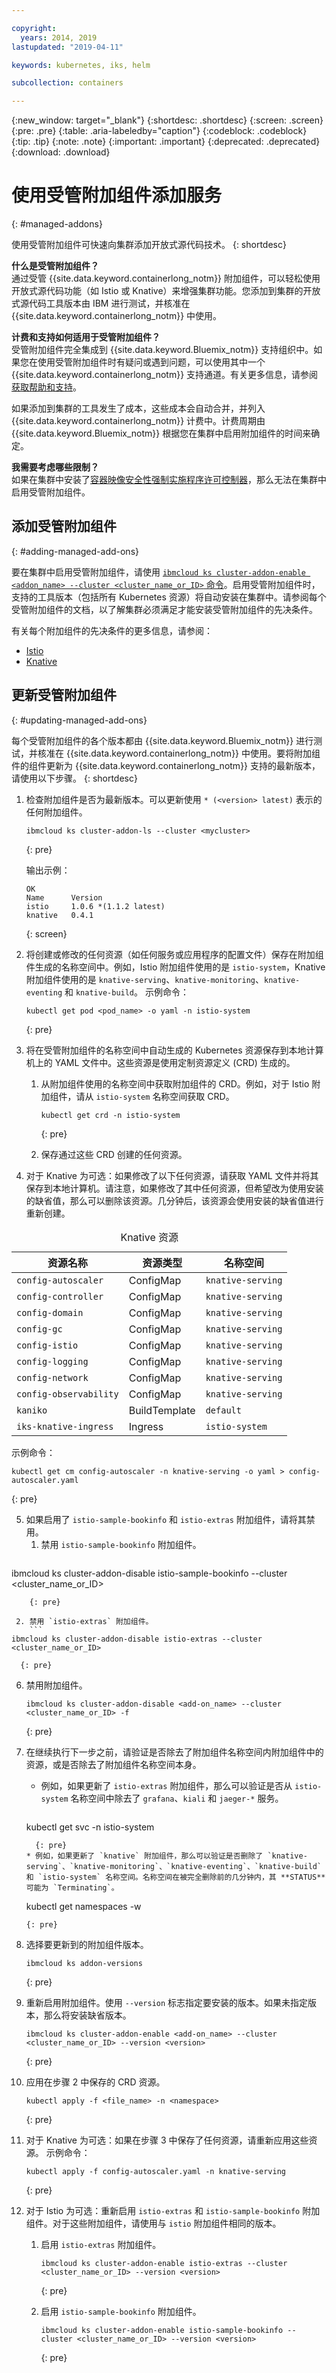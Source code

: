 ```yaml
---

copyright:
  years: 2014, 2019
lastupdated: "2019-04-11"

keywords: kubernetes, iks, helm

subcollection: containers

---
```


{:new_window: target="_blank"}
{:shortdesc: .shortdesc}
{:screen: .screen}
{:pre: .pre}
{:table: .aria-labeledby="caption"}
{:codeblock: .codeblock}
{:tip: .tip}
{:note: .note}
{:important: .important}
{:deprecated: .deprecated}
{:download: .download}

# 使用受管附加组件添加服务
{: #managed-addons}

使用受管附加组件可快速向集群添加开放式源代码技术。
{: shortdesc}

**什么是受管附加组件？**</br>
通过受管 {{site.data.keyword.containerlong_notm}} 附加组件，可以轻松使用开放式源代码功能（如 Istio 或 Knative）来增强集群功能。您添加到集群的开放式源代码工具版本由 IBM 进行测试，并核准在 {{site.data.keyword.containerlong_notm}} 中使用。

**计费和支持如何适用于受管附加组件？**</br>
受管附加组件完全集成到 {{site.data.keyword.Bluemix_notm}} 支持组织中。如果您在使用受管附加组件时有疑问或遇到问题，可以使用其中一个 {{site.data.keyword.containerlong_notm}} 支持通道。有关更多信息，请参阅[获取帮助和支持](/docs/containers?topic=containers-cs_troubleshoot_clusters#clusters_getting_help)。

如果添加到集群的工具发生了成本，这些成本会自动合并，并列入 {{site.data.keyword.containerlong_notm}} 计费中。计费周期由 {{site.data.keyword.Bluemix_notm}} 根据您在集群中启用附加组件的时间来确定。

**我需要考虑哪些限制？**</br>
如果在集群中安装了[容器映像安全性强制实施程序许可控制器](/docs/services/Registry?topic=registry-security_enforce#security_enforce)，那么无法在集群中启用受管附加组件。

## 添加受管附加组件
{: #adding-managed-add-ons}

要在集群中启用受管附加组件，请使用 [`ibmcloud ks cluster-addon-enable <addon_name> --cluster <cluster_name_or_ID>` 命令](/docs/containers?topic=containers-cs_cli_reference#cs_cluster_addon_enable)。启用受管附加组件时，支持的工具版本（包括所有 Kubernetes 资源）将自动安装在集群中。请参阅每个受管附加组件的文档，以了解集群必须满足才能安装受管附加组件的先决条件。

有关每个附加组件的先决条件的更多信息，请参阅：

- [Istio](/docs/containers?topic=containers-istio#istio)
- [Knative](/docs/containers?topic=containers-knative_tutorial#knative_tutorial)

## 更新受管附加组件
{: #updating-managed-add-ons}

每个受管附加组件的各个版本都由 {{site.data.keyword.Bluemix_notm}} 进行测试，并核准在 {{site.data.keyword.containerlong_notm}} 中使用。要将附加组件的组件更新为 {{site.data.keyword.containerlong_notm}} 支持的最新版本，请使用以下步骤。
{: shortdesc}

1. 检查附加组件是否为最新版本。可以更新使用 `* (<version> latest)` 表示的任何附加组件。
   ```
   ibmcloud ks cluster-addon-ls --cluster <mycluster>
   ```
   {: pre}

   输出示例：
   ```
   OK
   Name      Version
   istio     1.0.6 *(1.1.2 latest)
   knative   0.4.1
   ```
   {: screen}

2. 将创建或修改的任何资源（如任何服务或应用程序的配置文件）保存在附加组件生成的名称空间中。例如，Istio 附加组件使用的是 `istio-system`，Knative 附加组件使用的是 `knative-serving`、`knative-monitoring`、`knative-eventing` 和 `knative-build`。
   示例命令：
   ```
   kubectl get pod <pod_name> -o yaml -n istio-system
   ```
   {: pre}

3. 将在受管附加组件的名称空间中自动生成的 Kubernetes 资源保存到本地计算机上的 YAML 文件中。这些资源是使用定制资源定义 (CRD) 生成的。
   1. 从附加组件使用的名称空间中获取附加组件的 CRD。例如，对于 Istio 附加组件，请从 `istio-system` 名称空间获取 CRD。
      ```
      kubectl get crd -n istio-system
      ```
      {: pre}

   2. 保存通过这些 CRD 创建的任何资源。

4. 对于 Knative 为可选：如果修改了以下任何资源，请获取 YAML 文件并将其保存到本地计算机。请注意，如果修改了其中任何资源，但希望改为使用安装的缺省值，那么可以删除该资源。几分钟后，该资源会使用安装的缺省值进行重新创建。
  <table summary="Knative 资源表">
  <caption>Knative 资源</caption>
  <thead><tr><th>资源名称</th><th>资源类型</th><th>名称空间</th></tr></thead>
  <tbody>
  <tr><td><code>config-autoscaler</code></td><td>ConfigMap</td><td><code>knative-serving</code></td></tr>
  <tr><td><code>config-controller</code></td><td>ConfigMap</td><td><code>knative-serving</code></td></tr>
  <tr><td><code>config-domain</code></td><td>ConfigMap</td><td><code>knative-serving</code></td></tr>
  <tr><td><code>config-gc</code></td><td>ConfigMap</td><td><code>knative-serving</code></td></tr>
  <tr><td><code>config-istio</code></td><td>ConfigMap</td><td><code>knative-serving</code></td></tr>
  <tr><td><code>config-logging</code></td><td>ConfigMap</td><td><code>knative-serving</code></td></tr>
  <tr><td><code>config-network</code></td><td>ConfigMap</td><td><code>knative-serving</code></td></tr>
  <tr><td><code>config-observability</code></td><td>ConfigMap</td><td><code>knative-serving</code></td></tr>
  <tr><td><code>kaniko</code></td><td>BuildTemplate</td><td><code>default</code></td></tr>
  <tr><td><code>iks-knative-ingress</code></td><td>Ingress</td><td><code>istio-system</code></td></tr>
  </tbody></table>

  示例命令：
  ```
  kubectl get cm config-autoscaler -n knative-serving -o yaml > config-autoscaler.yaml
  ```
  {: pre}

5. 如果启用了 `istio-sample-bookinfo` 和 `istio-extras` 附加组件，请将其禁用。
   1. 禁用 `istio-sample-bookinfo` 附加组件。
      ```
  ibmcloud ks cluster-addon-disable istio-sample-bookinfo --cluster <cluster_name_or_ID>
  ```
      {: pre}

   2. 禁用 `istio-extras` 附加组件。
      ```
  ibmcloud ks cluster-addon-disable istio-extras --cluster <cluster_name_or_ID>
  ```
      {: pre}

6. 禁用附加组件。
   ```
   ibmcloud ks cluster-addon-disable <add-on_name> --cluster <cluster_name_or_ID> -f
   ```
   {: pre}

7. 在继续执行下一步之前，请验证是否除去了附加组件名称空间内附加组件中的资源，或是否除去了附加组件名称空间本身。
   * 例如，如果更新了 `istio-extras` 附加组件，那么可以验证是否从 `istio-system` 名称空间中除去了 `grafana`、`kiali` 和 `jaeger-*` 服务。
     ```
   kubectl get svc -n istio-system
   ```
     {: pre}
   * 例如，如果更新了 `knative` 附加组件，那么可以验证是否删除了 `knative-serving`、`knative-monitoring`、`knative-eventing`、`knative-build` 和 `istio-system` 名称空间。名称空间在被完全删除前的几分钟内，其 **STATUS** 可能为 `Terminating`。
     ```
     kubectl get namespaces -w
     ```
     {: pre}

8. 选择要更新到的附加组件版本。
   ```
   ibmcloud ks addon-versions
   ```
   {: pre}

9. 重新启用附加组件。使用 `--version` 标志指定要安装的版本。如果未指定版本，那么将安装缺省版本。
   ```
   ibmcloud ks cluster-addon-enable <add-on_name> --cluster <cluster_name_or_ID> --version <version>
   ```
   {: pre}

10. 应用在步骤 2 中保存的 CRD 资源。
    ```
    kubectl apply -f <file_name> -n <namespace>
    ```
    {: pre}

11. 对于 Knative 为可选：如果在步骤 3 中保存了任何资源，请重新应用这些资源。
    示例命令：
    ```
    kubectl apply -f config-autoscaler.yaml -n knative-serving
    ```
    {: pre}

12. 对于 Istio 为可选：重新启用 `istio-extras` 和 `istio-sample-bookinfo` 附加组件。对于这些附加组件，请使用与 `istio` 附加组件相同的版本。
    1. 启用 `istio-extras` 附加组件。
       ```
       ibmcloud ks cluster-addon-enable istio-extras --cluster <cluster_name_or_ID> --version <version>
       ```
       {: pre}

    2. 启用 `istio-sample-bookinfo` 附加组件。
       ```
       ibmcloud ks cluster-addon-enable istio-sample-bookinfo --cluster <cluster_name_or_ID> --version <version>
       ```
       {: pre}
